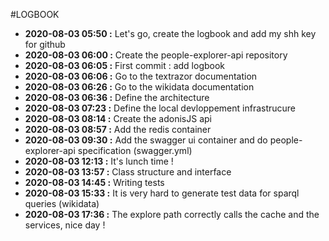 #LOGBOOK
* **2020-08-03 05:50 :** Let's go, create the logbook and add my shh key for github
* **2020-08-03 06:00 :** Create the people-explorer-api repository
* **2020-08-03 06:05 :** First commit : add logbook
* **2020-08-03 06:06 :** Go to the textrazor documentation
* **2020-08-03 06:26 :** Go to the wikidata documentation
* **2020-08-03 06:36 :** Define the architecture
* **2020-08-03 07:23 :** Define the local devloppement infrastrucure
* **2020-08-03 08:14 :** Create the adonisJS api
* **2020-08-03 08:57 :** Add the redis container
* **2020-08-03 09:30 :** Add the swagger ui container and do people-explorer-api specification (swagger.yml)
* **2020-08-03 12:13 :** It's lunch time !
* **2020-08-03 13:57 :** Class structure and interface
* **2020-08-03 14:45 :** Writing tests
* **2020-08-03 15:33 :** It is very hard to generate test data for sparql queries (wikidata) 
* **2020-08-03 17:36 :** The explore path correctly calls the cache and the services, nice day !